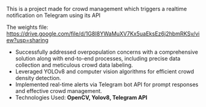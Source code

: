 This is a project made for crowd management which triggers a realtime notification on Telegram using its API

The weights file: https://drive.google.com/file/d/1G8I8YWaMuXV7Kx5uaEksEz6j2hbmRKSv/view?usp=sharing

- Successfully addressed overpopulation concerns with a comprehensive solution along with  end-to-end processes, including precise data collection and meticulous crowd data labeling.
- Leveraged YOLOv8 and computer vision algorithms for efficient crowd density detection.
- Implemented real-time alerts via Telegram bot API for prompt responses and effective crowd management.
- Technologies Used: **OpenCV, Yolov8, Telegram API**
